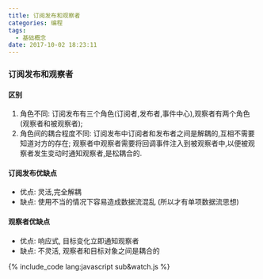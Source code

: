 ```yaml
---
title: 订阅发布和观察者
categories: 编程
tags:
  - 基础概念
date: 2017-10-02 18:23:11
---
```


### 订阅发布和观察者

#### 区别
1. 角色不同: 订阅发布有三个角色(订阅者,发布者,事件中心),观察者有两个角色(观察者和被观察者);
2. 角色间的耦合程度不同: 订阅发布中订阅者和发布者之间是解耦的,互相不需要知道对方的存在; 观察者中观察者需要将回调事件注入到被观察者中,以便被观察者发生变动时通知观察者,是松耦合的.

#### 订阅发布优缺点
- 优点: 灵活,完全解耦
- 缺点: 使用不当的情况下容易造成数据流混乱 (所以才有单项数据流思想)

#### 观察者优缺点
- 优点: 响应式, 目标变化立即通知观察者
- 缺点: 不灵活, 观察者和目标对象之间是耦合的

{% include_code lang:javascript sub&watch.js %}
